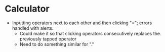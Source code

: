 # Calculator
- Inputting operators next to each other and then clicking "="; errors handled with alerts. 
    * Could make it so that clicking operators consecutively replaces the previously tapped operator
    * Need to do something similar for "."
    

